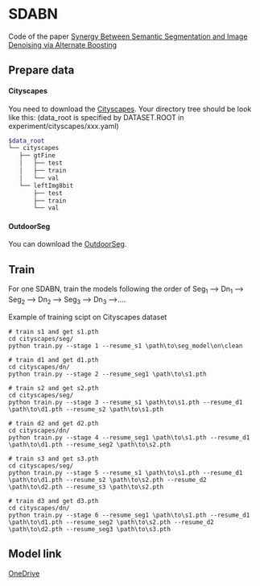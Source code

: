 # SDABN

Code of the paper [Synergy Between Semantic Segmentation and Image Denoising via Alternate Boosting](https://arxiv.org/abs/2102.12095)

## Prepare data
#### Cityscapes
You need to download the [Cityscapes](https://www.cityscapes-dataset.com/). Your directory tree should be look like this: (data_root is specified by DATASET.ROOT in experiment/cityscapes/xxx.yaml)

````bash
$data_root
└── cityscapes
   ├── gtFine
   │   ├── test
   │   ├── train
   │   └── val
   └── leftImg8bit
       ├── test
       ├── train
       └── val
````

#### OutdoorSeg
You can download the [OutdoorSeg](https://1drv.ms/u/s!Ap2bi3TSun55lXmvV_7DmsJm3I1O?e=C5MYoF).

## Train
For one SDABN, train the models following the order of Seg<sub>1 </sub>--> Dn<sub>1 </sub>--> Seg<sub>2 </sub>--> Dn<sub>2 </sub>--> Seg<sub>3 </sub>--> Dn<sub>3 </sub>-->....

Example of training scipt on Cityscapes dataset
```
# train s1 and get s1.pth
cd cityscapes/seg/
python train.py --stage 1 --resume_s1 \path\to\seg_model\on\clean

# train d1 and get d1.pth
cd cityscapes/dn/
python train.py --stage 2 --resume_seg1 \path\to\s1.pth

# train s2 and get s2.pth
cd cityscapes/seg/
python train.py --stage 3 --resume_s1 \path\to\s1.pth --resume_d1 \path\to\d1.pth --resume_s2 \path\to\s1.pth

# train d2 and get d2.pth
cd cityscapes/dn/
python train.py --stage 4 --resume_seg1 \path\to\s1.pth --resume_d1 \path\to\d1.pth --resume_seg2 \path\to\s2.pth

# train s3 and get s3.pth
cd cityscapes/seg/
python train.py --stage 5 --resume_s1 \path\to\s1.pth --resume_d1 \path\to\d1.pth --resume_s2 \path\to\s2.pth --resume_d2 \path\to\d2.pth --resume_s3 \path\to\s2.pth

# train d3 and get d3.pth
cd cityscapes/dn/
python train.py --stage 6 --resume_seg1 \path\to\s1.pth --resume_d1 \path\to\d1.pth --resume_seg2 \path\to\s2.pth --resume_d2 \path\to\d2.pth --resume_seg3 \path\to\s3.pth
```

## Model link
[OneDrive](https://1drv.ms/u/s!Ap2bi3TSun55lXoRKSCLO95TTbr-?e=0skLwd)



